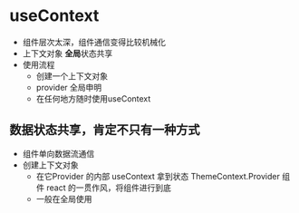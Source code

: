 # useContext

- 组件层次太深，组件通信变得比较机械化
- 上下文对象  **全局**状态共享
- 使用流程
  - 创建一个上下文对象
  - provider 全局申明
  - 在任何地方随时使用useContext

## 数据状态共享，肯定不只有一种方式
- 组件单向数据流通信
- 创建上下文对象
  - 在它Provider 的内部  useContext 拿到状态
    ThemeContext.Provider 组件  react 的一贯作风，将组件进行到底
  - 一般在全局使用